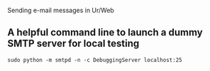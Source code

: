 Sending e-mail messages in Ur/Web

A helpful command line to launch a dummy SMTP server for local testing
----------------------------------------------------------------------

    sudo python -m smtpd -n -c DebuggingServer localhost:25
